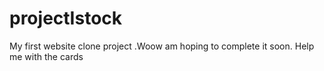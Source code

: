 # projectIstock
My first website clone project .Woow am hoping to complete it soon. Help me with the cards 
